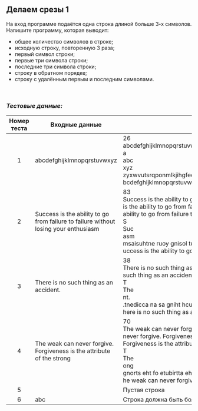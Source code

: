 ## Делаем срезы 1

На вход программе подаётся одна строка длиной больше 3-х символов. Напишите программу, которая выводит:

- общее количество символов в строке;
- исходную строку, повторенную 3 раза;
- первый символ строки;
- первые три символа строки;
- последние три символа строки;
- строку в обратном порядке;
- строку с удалённым первым и последним символами.

<br>

### *Тестовые данные:*

| Номер теста | Входные данные                                                                      | Выходные данные                                                                                                                                                                                                                                                                                                                                                                                                                                                |
|:-----------:|-------------------------------------------------------------------------------------|----------------------------------------------------------------------------------------------------------------------------------------------------------------------------------------------------------------------------------------------------------------------------------------------------------------------------------------------------------------------------------------------------------------------------------------------------------------|
|      1      | abcdefghijklmnopqrstuvwxyz                                                          | 26<br>abcdefghijklmnopqrstuvwxyzabcdefghijklmnopqrstuvwxyzabcdefghijklmnopqrstuvwxyz<br>a<br>abc<br>xyz<br>zyxwvutsrqponmlkjihgfedcba<br>bcdefghijklmnopqrstuvwxy                                                                                                                                                                                                                                                                                              |
|      2      | Success is the ability to go from failure to failure without losing your enthusiasm | 83<br>Success is the ability to go from failure to failure without losing your enthusiasmSuccess is the ability to go from failure to failure without losing your enthusiasmSuccess is the ability to go from failure to failure without losing your enthusiasm<br>S<br>Suc<br>asm<br>msaisuhtne ruoy gnisol tuohtiw eruliaf ot eruliaf morf og ot ytiliba eht si sseccuS<br>uccess is the ability to go from failure to failure without losing your enthusias |
|      3      | There is no such thing as an accident.                                              | 38<br>There is no such thing as an accident.There is no such thing as an accident.There is no such thing as an accident.<br>T<br>The<br>nt.<br>.tnedicca na sa gniht hcus on si erehT<br>here is no such thing as an accident                                                                                                                                                                                                                                  |
|      4      | The weak can never forgive. Forgiveness is the attribute of the strong              | 70<br>The weak can never forgive. Forgiveness is the attribute of the strongThe weak can never forgive. Forgiveness is the attribute of the strongThe weak can never forgive. Forgiveness is the attribute of the strong<br>T<br>The<br>ong<br>gnorts eht fo etubirtta eht si ssenevigroF .evigrof reven nac kaew ehT<br>he weak can never forgive. Forgiveness is the attribute of the stron                                                                  |
|      5      |                                                                                     | Пустая строка                                                                                                                                                                                                                                                                                                                                                                                                                                                  |
|      6      | abc                                                                                 | Строка должна быть больше 3-х символов.                                                                                                                                                                                                                                                                                                                                                                                                                        |